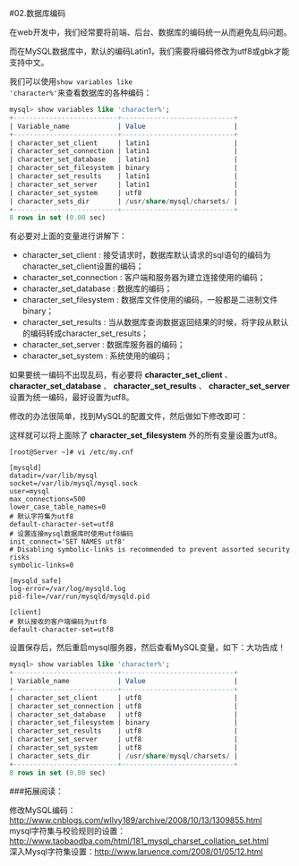 #02.数据库编码

在web开发中，我们经常要将前端、后台、数据库的编码统一从而避免乱码问题。

而在MySQL数据库中，默认的编码Latin1，我们需要将编码修改为utf8或gbk才能支持中文。

我们可以使用<code>show variables like 'character%'</code>来查看数据库的各种编码：

```sql
mysql> show variables like 'character%';
+--------------------------+----------------------------+
| Variable_name            | Value                      |
+--------------------------+----------------------------+
| character_set_client     | latin1                     |
| character_set_connection | latin1                     |
| character_set_database   | latin1                     |
| character_set_filesystem | binary                     |
| character_set_results    | latin1                     |
| character_set_server     | latin1                     |
| character_set_system     | utf8                       |
| character_sets_dir       | /usr/share/mysql/charsets/ |
+--------------------------+----------------------------+
8 rows in set (0.00 sec)
```

有必要对上面的变量进行讲解下：
* character_set_client : 接受请求时，数据库默认请求的sql语句的编码为character_set_client设置的编码；
* character_set_connection : 客户端和服务器为建立连接使用的编码；
* character_set_database : 数据库的编码；
* character_set_filesystem : 数据库文件使用的编码，一般都是二进制文件binary；
* character_set_results : 当从数据库查询数据返回结果的时候，将字段从默认的编码转成character_set_results；
* character_set_server : 数据库服务器的编码；
* character_set_system : 系统使用的编码；

如果要统一编码不出现乱码，有必要将 **character_set_client** 、 **character_set_database** 、 **character_set_results** 、 **character_set_server** 设置为统一编码，最好设置为utf8。


修改的办法很简单，找到MySQL的配置文件，然后做如下修改即可：

这样就可以将上面除了 __character_set_filesystem__ 外的所有变量设置为utf8。

```shell
[root@Server ~]# vi /etc/my.cnf 

[mysqld]
datadir=/var/lib/mysql
socket=/var/lib/mysql/mysql.sock
user=mysql
max_connections=500
lower_case_table_names=0
# 默认字符集为utf8
default-character-set=utf8
# 设置连接mysql数据库时使用utf8编码
init_connect='SET NAMES utf8'
# Disabling symbolic-links is recommended to prevent assorted security risks
symbolic-links=0

[mysqld_safe]
log-error=/var/log/mysqld.log
pid-file=/var/run/mysqld/mysqld.pid

[client]
# 默认接收的客户端编码为utf8
default-character-set=utf8
```

设置保存后，然后重启mysql服务器，然后查看MySQL变量，如下：大功告成！

```sql
mysql> show variables like 'character%';
+--------------------------+----------------------------+
| Variable_name            | Value                      |
+--------------------------+----------------------------+
| character_set_client     | utf8                       |
| character_set_connection | utf8                       |
| character_set_database   | utf8                       |
| character_set_filesystem | binary                     |
| character_set_results    | utf8                       |
| character_set_server     | utf8                       |
| character_set_system     | utf8                       |
| character_sets_dir       | /usr/share/mysql/charsets/ |
+--------------------------+----------------------------+
8 rows in set (0.00 sec)
```

###拓展阅读：

修改MySQL编码：<a href="http://www.cnblogs.com/wllyy189/archive/2008/10/13/1309855.html" target="_blank">http://www.cnblogs.com/wllyy189/archive/2008/10/13/1309855.html</a><br>
mysql字符集与校验规则的设置：<a href="http://www.taobaodba.com/html/181_mysql_charset_collation_set.html" target="_blank">http://www.taobaodba.com/html/181_mysql_charset_collation_set.html</a><br>
深入Mysql字符集设置：<a href="http://www.laruence.com/2008/01/05/12.html" target="_blank">http://www.laruence.com/2008/01/05/12.html</a>

